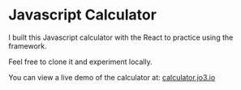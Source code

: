 # Javascript Calculator

I built this Javascript calculator with the React to practice using the framework.

Feel free to clone it and experiment locally.

You can view a live demo of the calculator at:
[calculator.jo3.io](calculator.jo3.io)
